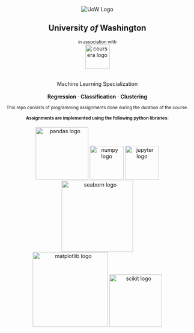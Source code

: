 <p align="center">
 <img src='https://i.imgur.com/SP72GJm.png' alt='UoW Logo'>
 <h2 align="center">University <i>of</i> Washington</h2>
 <div align='center'>
  <sub>in association with</sub>
  <br/>
  <img src='https://i.imgur.com/jTAC0TH.png' alt='coursera logo' width=65>
 </div>
 <br/>
 <p align="center">
  Machine Learning Specialization
  <br/>
  <br/>
  <b>Regression</b>
  ·
  <b>Classification</b>
  ·
  <b>Clustering</b>
 </p>
</p>

<div align="center">
  <sub>This repo consists of programming assignments done during the duration of the course.</sub> 
</div>

<p align="center">
 <sub><b>Assignments are implemented using the following python libraries:</b></sub>
 <br/>
 <br/>
 <img src='https://i.imgur.com/xmvNe9e.png' alt='pandas logo' width=140>
 <img src='https://i.imgur.com/9DY9iyw.png' alt='numpy logo' width=90>
 <img src='https://i.imgur.com/drYLGp6.png' alt='jupyter logo' width=90>
 <img src='https://i.imgur.com/ONumgkP.png' alt='seaborn logo' width=190>
 <br/>
 <img src='https://i.imgur.com/74aQ7r0.png' alt='matplotlib logo' width=200>
 <img src='https://i.imgur.com/jZado68.png' alt='scikit logo' width=140>
</p>
